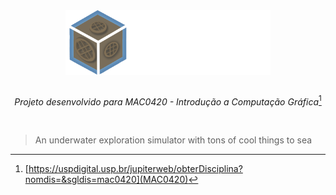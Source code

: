 <div align="center">
<img align="center" width="65%" src="./assets/images/banner.png" />
<br>
<br>
  
_Projeto desenvolvido para MAC0420 - Introdução a Computação Gráfica_[^1]
</div>
<br>

> An underwater exploration simulator with tons of cool things to sea

[^1]: [https://uspdigital.usp.br/jupiterweb/obterDisciplina?nomdis=&sgldis=mac0420](MAC0420)
